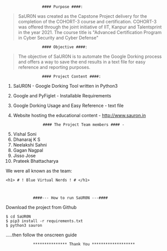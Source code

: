 					#### Purpose ####:

> SaUR0N was created as the Capstone Project delivery for the completion of the COHORT-3 course and certification.
> COHORT-3 was offered through the joint initiative of IIT, Kanpur and Talentsprint in the year 2021.
> The course title is "Advanced Certification Program in Cyber Security and Cyber Defense"


					#### Objective ####:

> The objective of SaUR0N is to automate the Google Dorking process and offers a way to save the end results in a text file for easy reference and reporting purposes.


					#### Project Content ####:

1. SaUR0N - Google Dorking Tool written in Python3
2. Google and PyFiglet - Installable Requirements
3. Google Dorking Usage and Easy Reference - text file
4. Website hosting the educational content - http://www.sauron.in


					#### The Project Team members #### -
    
	<li> Vishal Soni </li>
	<li> Dhanaraj K S </li>
	<li> Neelakshi Sahni </li>
	<li> Gagan Nagpal </li>
	<li> Jisso Jose </li>
	<li> Prateek Bhattacharya </li>

We were all known as the team:

	<h1> # ! Blue Virtual Nerds ! # </h1>



				####--- How to run SaUR0N ---####

Download the project from Github
```
$ cd SaUR0N
$ pip3 install -r requirements.txt
$ python3 sauron
```
.....then follow the onscreen guide


				*************** Thank You *******************
